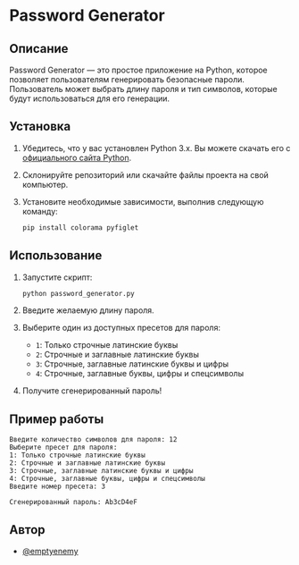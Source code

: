 # Password Generator

## Описание

Password Generator — это простое приложение на Python, которое позволяет пользователям генерировать безопасные пароли. Пользователь может выбрать длину пароля и тип символов, которые будут использоваться для его генерации.

## Установка

1. Убедитесь, что у вас установлен Python 3.x. Вы можете скачать его с [официального сайта Python](https://www.python.org/downloads/).
2. Склонируйте репозиторий или скачайте файлы проекта на свой компьютер.
3. Установите необходимые зависимости, выполнив следующую команду:

   ```bash
   pip install colorama pyfiglet
   ```

## Использование

1. Запустите скрипт:

   ```bash
   python password_generator.py
   ```

2. Введите желаемую длину пароля.
3. Выберите один из доступных пресетов для пароля:
   - `1`: Только строчные латинские буквы
   - `2`: Строчные и заглавные латинские буквы
   - `3`: Строчные, заглавные латинские буквы и цифры
   - `4`: Строчные, заглавные буквы, цифры и спецсимволы
4. Получите сгенерированный пароль!

## Пример работы

```
Введите количество символов для пароля: 12
Выберите пресет для пароля:
1: Только строчные латинские буквы
2: Строчные и заглавные латинские буквы
3: Строчные, заглавные латинские буквы и цифры
4: Строчные, заглавные буквы, цифры и спецсимволы
Введите номер пресета: 3

Сгенерированный пароль: Ab3cD4eF
```

## Автор

- [@emptyenemy](https://github.com/emptyenemy)